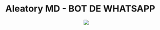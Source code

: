 # Aleatory MD - BOT DE WHATSAPP
<div align="center">
<img src="https://telegra.ph/file/8ea0b60d0ed4c82847d6c.png" />
</div>

  
